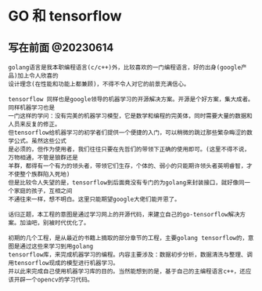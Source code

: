 # GO 和 tensorflow

## 写在前面 @20230614

    golang语言是我本职编程语言(c/c++)外，比较喜欢的一门编程语言，好的出身(google产品)加上令人欣喜的
    设计理念(在性能和功能上都兼顾)，不得不令人对它的前景充满信心。

    tensorflow 同样也是google领导的机器学习的开源解决方案。开源是个好方案，集大成者。同样机器学习也是
    一门这样的学问：没有完美的机器学习模型，它是数学和编程的完美体，同时需要大量的数据和人员来反复的修正。
    但tensorflow给机器学习的初学者们提供一个便捷的入门，可以稍微的跳过那些繁杂晦涩的数学公式。虽然这些公式
    是必须的，但作为使用者，我们往往只要在先哲们的带领下正确的使用即可。(这里不得不说，万物相通，不管是狼群还是
    羊群，都得有一个有力的领头者，带领它们生存，个体的、弱小的只能期许领头者英明睿智，才不使整个族群陷入死地)
    但是比较令人失望的是，tensorflow到后面竟没有专门的为golang来封装接口，就好像同一个家庭的孩子，互相之间
    不通往来一样，想不明白。这里只能期望google大佬们能开恩了。

    话归正题，本工程的意图是通过学习网上的开源代码，来建立自己的go-tensorflow解决方案。加油吧，别被时代优化了。

    初期的几个工程，是从最近的书籍上摘取的部分章节的工程，主要golang tensorflow的，意图是通过这些来学习到用golang
    tensorflow库，来完成机器学习的编程。内容主要涉及：数据初步分析，数据清洗与整理、调用tensorflow现成的模型进行机器学习。
    并以此来完成自己使用机器学习库的目的。当然能想到的是，基于自己的主编程语言c++，还应该开辟一个opencv的学习代码。